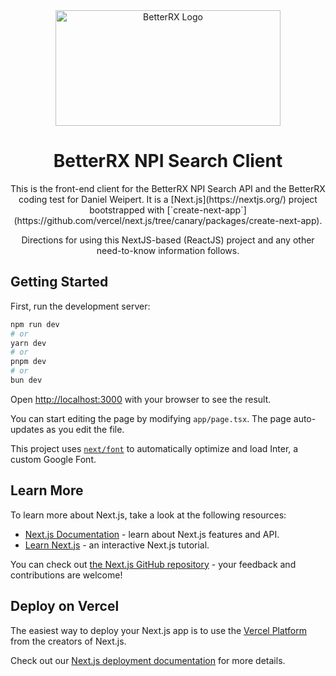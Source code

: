 <div style="width: 100%; text-align: center;">
    <a href="https://www.betterrx.com/" target="_blank">
        <img src="https://asset.brandfetch.io/idnYvu72Eu/idGyAgAArS.png" alt="BetterRX Logo" width="360px" height="185px">
    </a>
</div>

<h1 style="width: 100%; text-align: center;"> BetterRX NPI Search Client</h1>

<p style="width: 100%; text-align: center;">
    This is the front-end client for the BetterRX NPI Search API and the BetterRX coding test for Daniel Weipert. It is
    a [Next.js](https://nextjs.org/) project bootstrapped with [`create-next-app`](https://github.com/vercel/next.js/tree/canary/packages/create-next-app).
</p>

<p style="width: 100%; text-align: center;">Directions for using this NextJS-based (ReactJS) project and any other need-to-know information follows.</p>


## Getting Started

First, run the development server:

```bash
npm run dev
# or
yarn dev
# or
pnpm dev
# or
bun dev
```

Open [http://localhost:3000](http://localhost:3000) with your browser to see the result.

You can start editing the page by modifying `app/page.tsx`. The page auto-updates as you edit the file.

This project uses [`next/font`](https://nextjs.org/docs/basic-features/font-optimization) to automatically optimize and load Inter, a custom Google Font.

## Learn More

To learn more about Next.js, take a look at the following resources:

- [Next.js Documentation](https://nextjs.org/docs) - learn about Next.js features and API.
- [Learn Next.js](https://nextjs.org/learn) - an interactive Next.js tutorial.

You can check out [the Next.js GitHub repository](https://github.com/vercel/next.js/) - your feedback and contributions are welcome!

## Deploy on Vercel

The easiest way to deploy your Next.js app is to use the [Vercel Platform](https://vercel.com/new?utm_medium=default-template&filter=next.js&utm_source=create-next-app&utm_campaign=create-next-app-readme) from the creators of Next.js.

Check out our [Next.js deployment documentation](https://nextjs.org/docs/deployment) for more details.
